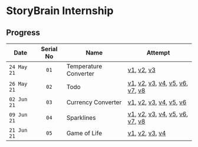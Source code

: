 # StoryBrain Internship

## Progress

|     Date      |  Serial No    | Name                         | Attempt                                                                                        |
| ------------- |      :-:      | ---------------------------- | ---------------------------------------------------------------------------------------------- |
| ``24 May 21`` |     ``01``    | Temperature Converter        | [v1][1-v1], [v2][1-v2], [v3][1-v3]                                                             |
| ``26 May 21`` |     ``02``    | Todo                         | [v1][2-v1], [v2][2-v2], [v3][2-v3], [v4][2-v4], [v5][2-v5], [v6][2-v6], [v7][2-v7], [v8][2-v8] |
| ``02 Jun 21`` |     ``03``    | Currency Converter           | [v1][3-v1], [v2][3-v2], [v3][3-v3], [v4][3-v4], [v5][3-v5], [v6][3-v6]                         |
| ``09 Jun 21`` |     ``04``    | Sparklines                   | [v1][4-v1], [v2][4-v2], [v3][4-v3], [v4][4-v4], [v5][4-v5], [v6][4-v6], [v7][4-v7], [v8][4-v8] |
| ``21 Jun 21`` |     ``05``    | Game of Life                 | [v1][5-v1], [v2][5-v2], [v3][5-v3], [v4][5-v4]                                                 |

[1-v1]: https://fc-converter.surge.sh/
[1-v2]: https://fc-converter-v2.surge.sh/
[1-v3]: https://fc-converter-v3.surge.sh/
[2-v1]: https://todo-v1.surge.sh/
[2-v2]: https://todo-v2.surge.sh/
[2-v3]: https://todo-v3.surge.sh/
[2-v4]: https://todo-v4.surge.sh/
[2-v5]: https://todo-v5.surge.sh/
[2-v6]: https://todo-v6.surge.sh/
[2-v7]: https://todo-v7.surge.sh/
[2-v8]: https://todo-v8.surge.sh/
[3-v1]: https://currency-converter-v1.surge.sh/
[3-v2]: https://currency-converter-v2.surge.sh/
[3-v3]: https://currency-converter-v3.surge.sh/
[3-v4]: https://currency-converter-v4.surge.sh/
[3-v5]: https://currency-converter-v5.surge.sh/
[3-v6]: https://currency-converter-v6.surge.sh/
[4-v1]: https://sparklines-v1.surge.sh/
[4-v2]: https://sparklines-v2.surge.sh/
[4-v3]: https://sparklines-v3.surge.sh/
[4-v4]: https://sparklines-v4.surge.sh/
[4-v5]: https://sparklines-v5.surge.sh/
[4-v6]: https://sparklines-v6.surge.sh/
[4-v7]: https://sparklines-v7.surge.sh/
[4-v8]: https://sparklines-v8.surge.sh/
[5-v1]: https://gameoflife-v1.surge.sh/
[5-v2]: https://gameoflife-v2.surge.sh/
[5-v3]: https://gameoflife-v3.surge.sh/
[5-v4]: https://gameoflife-v4.surge.sh/